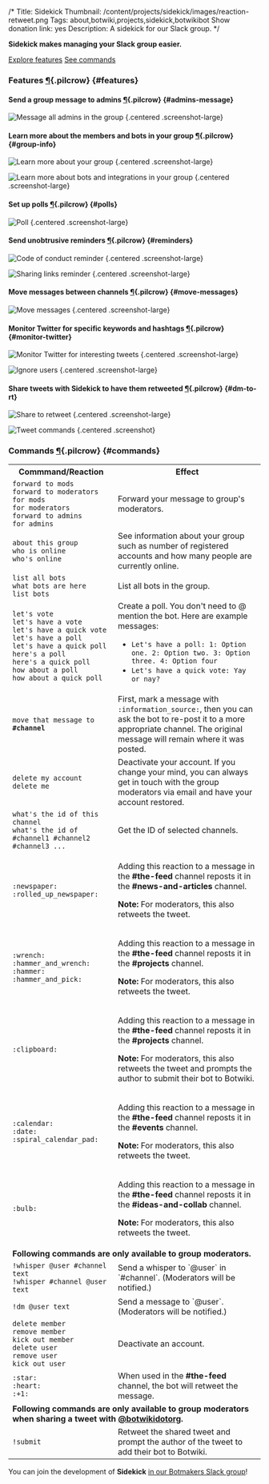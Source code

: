/*
Title: Sidekick
Thumbnail: /content/projects/sidekick/images/reaction-retweet.png
Tags: about,botwiki,projects,sidekick,botwikibot
Show donation link: yes
Description: A sidekick for our Slack group.
*/

**Sidekick makes managing your Slack group easier.**

<a class="btn" href="#features">Explore features</a> <a class="btn" href="#commands">See commands</a>

### Features [¶](#features){.pilcrow} {#features}

#### Send a group message to admins [¶](#admins-message){.pilcrow} {#admins-message}

![Message all admins in the group](/content/projects/sidekick/images/admin-message-forward.png) {.centered .screenshot-large}


#### Learn more about the members and bots in your group [¶](#group-info){.pilcrow} {#group-info}

![Learn more about your group](/content/projects/sidekick/images/group-info.png) {.centered .screenshot-large}



![Learn more about bots and integrations in your group](/content/projects/sidekick/images/group-info-bots.png) {.centered .screenshot-large}


#### Set up polls [¶](#polls){.pilcrow} {#polls}


![Poll](/content/projects/sidekick/images/polls.png) {.centered .screenshot-large}

#### Send unobtrusive reminders [¶](#reminders){.pilcrow} {#reminders}

![Code of conduct reminder](/content/projects/sidekick/images/hey-guys.png) {.centered .screenshot-large}

![Sharing links reminder](/content/projects/sidekick/images/sharing-links.png) {.centered .screenshot-large}

#### Move messages between channels [¶](#move-messages){.pilcrow} {#move-messages}


![Move messages](/content/projects/sidekick/images/move-message.png) {.centered .screenshot-large}



#### Monitor Twitter for specific keywords and hashtags [¶](#monitor-twitter){.pilcrow} {#monitor-twitter}

![Monitor Twitter for interesting tweets](/content/projects/sidekick/images/monitor-twitter.png) {.centered .screenshot-large}

![Ignore users](/content/projects/sidekick/images/ignore.png) {.centered .screenshot-large}


#### Share tweets with Sidekick to have them retweeted [¶](#dm-to-rt){.pilcrow} {#dm-to-rt}

![Share to retweet](/content/projects/sidekick/images/share-to-retweet.png) {.centered .screenshot-large}

![Tweet commands](/content/projects/sidekick/images/tweet-command.png) {.centered .screenshot}



### Commands [¶](#commands){.pilcrow} {#commands}
<!-- 
#### All members [¶](#commands-all){.pilcrow} {#commands-all}
 -->
<table class="data-table">
<tr>
  <th>Commmand/Reaction</th>
  <th>Effect</th>
</tr>
<tr>
  <td>
    <code>forward to mods</code><br/>
    <code>forward to moderators</code><br/>
    <code>for mods</code><br/>
    <code>for moderators</code><br/>
    <code>forward to admins</code><br/>
    <code>for admins</code>
  </td>
  <td>
    Forward your message to group's moderators.
  </td>
</tr>
<tr>
  <td>
    <code>about this group</code><br/>
    <code>who is online</code><br/>
    <code>who's online</code>
  </td>
  <td>
    See information about your group such as number of registered accounts and how many people are currently online.
  </td>
</tr>
<tr>
  <td>
    <code>list all bots</code><br/>
    <code>what bots are here</code><br/>
    <code>list bots</code>
  </td>
  <td>
    List all bots in the group.
  </td>
</tr>
<tr>
  <td>
    <code>let's vote</code><br/>
    <code>let's have a vote</code><br/>
    <code>let's have a quick vote</code><br/>
    <code>let's have a poll</code><br/>
    <code>let's have a quick poll</code><br/>
    <code>here's a poll</code><br/>
    <code>here's a quick poll</code><br/>
    <code>how about a poll</code><br/>
    <code>how about a quick poll</code>
  </td>
  <td>
    Create a poll. You don't need to @ mention the bot. Here are example messages:
    <ul>
      <li><code>Let's have a poll: 1: Option one. 2: Option two. 3: Option three. 4: Option four</code></li>
      <li><code>Let's have a quick vote: Yay or nay?</code></li>
    </ul>
  </td>
</tr>
<tr>
  <td>
    <code>move that message to <strong>#channel</strong></code>
  </td>
  <td>
    First, mark a message with <code>:information_source:</code>, then you can ask the bot to re-post it to a more appropriate channel. The original message will remain where it was posted.
  </td>
</tr>
<tr>
  <td>
    <code>delete my account</code><br/>
    <code>delete me</code>
  </td>
  <td>
    Deactivate your account. If you change your mind, you can always get in touch with the group moderators via email and have your account restored.
  </td>
</tr>
<tr>
  <td>
    <code>what's the id of this channel</code><br/>
    <code>what's the id of #channel1 #channel2 #channel3 ...</code>
  </td>
  <td>
    Get the ID of selected channels.
  </td>
</tr>
<tr>
<tr>
  <td>
    <code>:newspaper:</code><br/>
    <code>:rolled_up_newspaper:</code>
  </td>
  <td>
    <p>Adding this reaction to a message in the <strong>#the-feed</strong> channel reposts it in the <strong>#news-and-articles</strong> channel.</p>
    <p><strong>Note:</strong> For moderators, this also retweets the tweet.</p>
  </td>
</tr>
<tr>
  <td>
    <code>:wrench:</code><br/>
    <code>:hammer_and_wrench:</code><br/>
    <code>:hammer:</code><br/>
    <code>:hammer_and_pick:</code>
  </td>
  <td>
    <p>Adding this reaction to a message in the <strong>#the-feed</strong> channel reposts it in the <strong>#projects</strong> channel.</p>
    <p><strong>Note:</strong> For moderators, this also retweets the tweet.</p>
  </td>
</tr>
<tr>
  <td>
    <code>:clipboard:</code>
  </td>
  <td>
    <p>Adding this reaction to a message in the <strong>#the-feed</strong> channel reposts it in the <strong>#projects</strong> channel.</p>
    <p><strong>Note:</strong> For moderators, this also retweets the tweet and prompts the author to submit their bot to Botwiki.</p>
  </td>
</tr>
<tr>
  <td>
    <code>:calendar:</code><br/>
    <code>:date:</code><br/>
    <code>:spiral_calendar_pad:</code>
  </td>
  <td>
    <p>Adding this reaction to a message in the <strong>#the-feed</strong> channel reposts it in the <strong>#events</strong> channel.</p>
    <p><strong>Note:</strong> For moderators, this also retweets the tweet.</p>
  </td>
</tr>
<tr>
  <td>
    <code>:bulb:</code>
  </td>
  <td>
    <p>Adding this reaction to a message in the <strong>#the-feed</strong> channel reposts it in the <strong>#ideas-and-collab</strong> channel.</p>
    <p><strong>Note:</strong> For moderators, this also retweets the tweet.</p>
  </td>
</tr>
<tr>
  <td colspan="2">
    <strong>Following commands are only available to group moderators.</strong>
  </td>
</tr>
<tr>
  <td>
    <code>!whisper @user #channel text</code><br/>
    <code>!whisper #channel @user text</code>
  </td>
  <td>
    Send a whisper to `@user` in `#channel`. (Moderators will be notified.)
  </td>
</tr>
<tr>
  <td>
    <code>!dm @user text</code>
  </td>
  <td>
    Send a message to `@user`. (Moderators will be notified.)
  </td>
</tr>
<tr>
  <td>
    <code>delete member</code><br/>
    <code>remove member</code><br/>
    <code>kick out member</code><br/>
    <code>delete user</code><br/>
    <code>remove user</code><br/>
    <code>kick out user</code>
  </td>
  <td>
    Deactivate an account.
  </td>
</tr>
<tr>
  <td>
    <code>:star:</code><br/>
    <code>:heart:</code><br/>
    <code>:+1:</code>
  </td>
  <td>
    When used in the <strong>#the-feed</strong> channel, the bot will retweet the message.
  </td>
</tr>
<tr>
  <td colspan="2">
    <strong>Following commands are only available to group moderators when sharing a tweet with <a href="https://twitter.com/botwikidotorg">@botwikidotorg</a>.</strong>
  </td>
</tr>
<tr>
  <td>
    <code>!submit</code>
  </td>
  <td>
    Retweet the shared tweet and prompt the author of the tweet to add their bot to Botwiki.
  </td>
</tr>
</table>

<!-- 

#### Admins [¶](#commands-admins){.pilcrow} {#commands-admins}

***Coming soon!***

-->

You can join the development of **Sidekick** [in our Botmakers Slack group](https://botmakers.org/)!